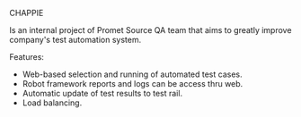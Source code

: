 CHAPPIE

Is an internal project of Promet Source QA team that aims to greatly improve company's test automation system.

Features:
- Web-based selection and running of automated test cases.
- Robot framework reports and logs can be access thru web.
- Automatic update of test results to test rail.
- Load balancing.

